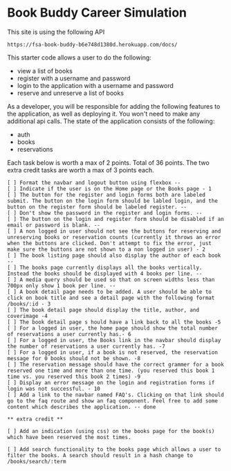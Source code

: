 # Book Buddy Career Simulation

This site is using the following API

```
https://fsa-book-buddy-b6e748d1380d.herokuapp.com/docs/
```

This starter code allows a user to do the following:

- view a list of books
- register with a username and password
- login to the application with a username and password
- reserve and unreserve a list of books

As a developer, you will be responsible for adding the following features to the application, as well as deploying it. You won't need to make any additional api calls. The state of the application consists of the following:

- auth
- books
- reservations

Each task below is worth a max of 2 points. Total of 36 points. The two extra credit tasks are worth a max of 3 points each.

```
[ ] Format the navbar and logout button using flexbox --
[ ] Indicate if the user is on the Home page or the Books page - 1
[ ] The button for the register and login forms both are labeled submit. The button on the login form should be labled login, and the button on the register form should be labeled register. --
[ ] Don't show the password in the register and login forms. --
[ ] The button on the login and register form should be disabled if an email or password is blank. --
[ ] A non logged in user should not see the buttons for reserving and unreserving books or reservation counts (currently it throws an error when the buttons are clicked. Don't attempt to fix the error, just make sure the buttons are not shown to a non logged in user) - 2
[ ] The book listing page should also display the author of each book --
[ ] The books page currently displays all the books vertically. Instead the books should be displayed with 4 books per line. --
[ ] A media query should be used so that on screen widths less than 700px only show 1 book per line. --
[ ] A book detail page needs to be added. A user should be able to click on book title and see a detail page with the following format /books/:id - 3
[ ] The book detail page should display the title, author, and coverimage -4
[ ] The book detail page s hould have a link back to all the books -5
[ ] For a logged in user, the home page should show the total number of reservations a user currently has.- 6
[ ] For a logged in user, the Books link in the navbar should display the number of reservations a user currently has. -7
[ ] For a logged in user, if a book is not reserved, the reservation message for 0 books should not be shown. -8
[ ] The reservation message should have the correct grammer for a book reserved one time and more than one time. (you reserved this book 1 time vs. you reserved this book 2 times) -9
[ ] Display an error message on the login and registration forms if login was not successful. - 10
[ ] Add a link to the navbar named FAQ's. Clicking on that link should go to the faq route and show an faq component. Feel free to add some content which describes the application. -- done

** extra credit **

[ ] Add an indication (using css) on the books page for the book(s) which have been reserved the most times.

[ ] Add search functionality to the books page which allows a user to filter the books. A search should result in a hash change to /books/search/:term
```
